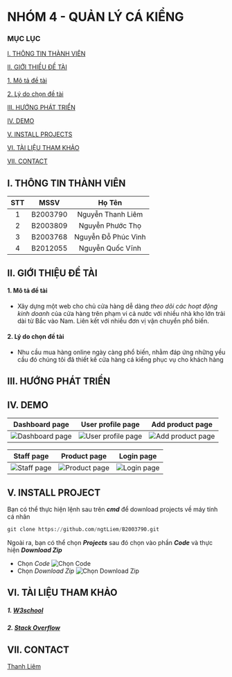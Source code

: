 # NHÓM 4 - QUẢN LÝ CÁ KIỂNG
### MỤC LỤC

[I. THÔNG TIN THÀNH VIÊN](#I)

[II. GIỚI THIỀU ĐỀ TÀI](#II)

[1. Mô tả đề tài](#mota)

[2. Lý do chọn đề tài](#lydo)

[III. HƯỚNG PHÁT TRIỂN](#III)  

[IV. DEMO](#IV)

[V. INSTALL PROJECTS](#V)

[VI. TÀI LIỆU THAM KHẢO](#VI)

[VII. CONTACT](#VII)



<a name = "I"></a>
## I. THÔNG TIN THÀNH VIÊN

|  **STT** | **MSSV** |          **Họ Tên**         |
| :------:|:---------:|:---------------------------:|
|     1   | B2003790  | Nguyễn Thanh Liêm           |
|     2   | B2003809  | Nguyễn Phước Thọ            |
|     3   | B2003768  | Nguyễn Đỗ Phúc Vinh         |
|     4   | B2012055  | Nguyễn Quốc Vĩnh            |

<a name = "II"></a>
## II. GIỚI THIỆU ĐỀ TÀI

<a name = "mota"></a>
#### 1. Mô tả đề tài
- Xây dựng một web cho chủ cửa hàng dễ dàng *theo dõi các hoạt động kinh doanh* của cửa hàng trên phạm vi cả nước với nhiều nhà kho lớn trải dài từ Bắc vào Nam. Liên kết với nhiều đơn vị vận chuyển phổ biến.

<a name = "lydo"></a>
#### 2. Lý do chọn đề tài
- Nhu cầu mua hàng online ngày càng phổ biến, nhằm đáp ứng những yều cầu đó chúng tôi đã thiết kế cửa hàng cá kiểng phục vụ cho khách hàng

<a name = "III"></a>
## III. HƯỚNG PHÁT TRIỂN

<a name = "IV"></a>
## IV. DEMO

| Dashboard page | User profile page | Add product page  |
| --- | --- | ---  |
| ![Dashboard page](https://i.imgur.com/PcLFbIV.jpg)  | ![User profile page](https://i.imgur.com/u7nga5K.png) | ![Add product page](https://i.imgur.com/IFtP2e6.png)

| Staff page | Product page | Login page  |
| --- | --- | ---  |
| ![Staff page](https://i.imgur.com/hwbxCCH.png) | ![Product page](https://i.imgur.com/PTzvlea.png)  | ![Login page](https://i.imgur.com/wDrUicZ.jpg)


<a name = "V"></a>
## V. INSTALL PROJECT
Bạn có thể thực hiện lệnh sau trên _**cmd**_ để download projects về máy tính cá nhân
``` python 3
git clone https://github.com/ngtLiem/B2003790.git
```
Ngoài ra, bạn có thể chọn __*Projects*__ sau đó chọn vào phần __*Code*__ và thực hiện __*Download Zip*__

- Chọn *Code*
![Chọn *Code*](https://user-images.githubusercontent.com/105724928/225242609-fcbc14bd-70f8-4acd-a34b-96157883bbd7.png)
- Chọn *Download Zip*
![Chọn *Download Zip*](https://user-images.githubusercontent.com/105724928/225242621-52da0c11-8235-44d1-9e8d-d30587f4ded9.png)

<a name = "VI"></a>
## VI. TÀI LIỆU THAM KHẢO
##### 1. [W3school](https://www.w3schools.com/php/)
##### 2. [Stack Overflow](https://stackoverflow.com/)

<a name = "VII"></a>
## VII. CONTACT
[Thanh Liêm](https://www.facebook.com/profile.php?id=100038198147357)
 


